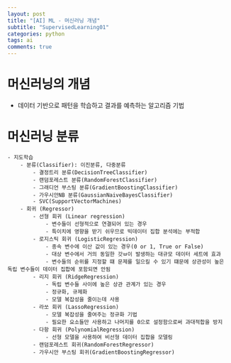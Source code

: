 ```yaml
---
layout: post
title: "[AI] ML - 머신러닝 개념"
subtitle: "SupervisedLearning01"
categories: python
tags: ai
comments: true
---
```


# 머신러닝의 개념
  - 데이터 기반으로 패턴을 학습하고 결과를 예측하는 알고리즘 기법
 
 # 머신러닝 분류
    - 지도학습
        - 분류(Classifier): 이진분류, 다중분류
            - 결정트리 분류(DecisionTreeClassifier)
            - 랜덤포레스트 분류(RandomForestClassifier)
            - 그래디언 부스팅 분류(GradientBoostingClassifier)
            - 가우시안NB 분류(GaussianNaiveBayesClassifier)
            - SVC(SupportVectorMachines)
        - 회귀 (Regressor)
            - 선형 회귀 (Linear regression)
                - 변수들이 선형적으로 연결되어 있는 경우
                - 특이치에 영향을 받기 쉬우므로 빅데이터 집합 분석에는 부적합
            - 로지스틱 회귀 (LogisticRegression)
                - 종속 변수에 이산 값이 있는 경우(0 or 1, True or False)
                - 대상 변수에서 거의 동일한 갓ㅂ이 발생하는 대규모 데이터 세트에 효과
                - 변수들의 순위를 지정할 떄 문제를 일으킬 수 있기 떄문에 상관성이 높은 독립 변수들이 데이터 집합에 포함되면 안됨
            - 리지 회귀 (RidgeRegression)
                - 독립 변수들 사이에 높은 상관 관계가 있는 경우
                - 정규화, 규제화
                - 모델 복잡성을 줄이는데 사용
            - 라쏘 회귀 (LassoRegression)
                - 모델 복잡성을 줄여주는 정규화 기법
                - 필요한 요소들만 사용하고 나머지를 0으로 설정함으로써 과대적합을 방지
            - 다항 회귀 (PolynomialRegression)
                - 선형 모델을 사용하여 비선형 데이터 집합을 모델링
            - 랜덤포레스트 회귀(RandomForestRegressor)
            - 가우시안 부스팅 회귀(GradientBoostingRegressor)